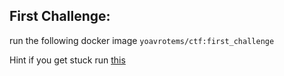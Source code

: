 ## First Challenge:
run the following docker image
`yoavrotems/ctf:first_challenge`

Hint if you get stuck run [this](https://letmegooglethat.com/?q=docker+run+-d+yoavrotems%2Fctf%3Afirst_challenge)
